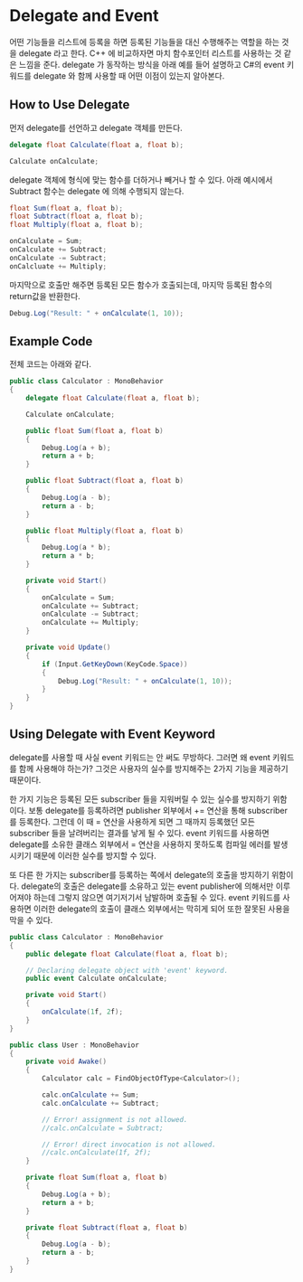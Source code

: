 # Delegate and Event

어떤 기능들을 리스트에 등록을 하면 등록된 기능들을 대신 수행해주는 역할을 하는 것을 delegate 라고 한다. C++ 에 비교하자면 마치 함수포인터 리스트를 사용하는 것 같은 느낌을 준다. delegate 가 동작하는 방식을 아래 예를 들어 설명하고 C#의 event 키워드를 delegate 와 함께 사용할 때 어떤 이점이 있는지 알아본다.

## How to Use Delegate

먼저 delegate를 선언하고 delegate 객체를 만든다.

```cs
delegate float Calculate(float a, float b);

Calculate onCalculate;
```

delegate 객체에 형식에 맞는 함수를 더하거나 빼거나 할 수 있다. 아래 예시에서 Subtract 함수는 delegate 에 의해 수행되지 않는다.

```cs
float Sum(float a, float b);
float Subtract(float a, float b);
float Multiply(float a, float b);

onCalculate = Sum;
onCalculate += Subtract;
onCalculate -= Subtract;
onCalcluate += Multiply;
```

마지막으로 호출만 해주면 등록된 모든 함수가 호출되는데, 마지막 등록된 함수의 return값을 반환한다.

```cs
Debug.Log("Result: " + onCalculate(1, 10));
```

## Example Code

전체 코드는 아래와 같다.

```cs
public class Calculator : MonoBehavior
{
    delegate float Calculate(float a, float b);

    Calculate onCalculate;

    public float Sum(float a, float b)
    {
        Debug.Log(a + b);
        return a + b;
    }

    public float Subtract(float a, float b)
    {
        Debug.Log(a - b);
        return a - b;
    }

    public float Multiply(float a, float b)
    {
        Debug.Log(a * b);
        return a * b;
    }

    private void Start()
    {
        onCalculate = Sum;
        onCalculate += Subtract;
        onCalculate -= Subtract;
        onCalculate += Multiply;
    }

    private void Update()
    {
        if (Input.GetKeyDown(KeyCode.Space))
        {
            Debug.Log("Result: " + onCalculate(1, 10));
        }
    }
}
```

## Using Delegate with Event Keyword

delegate를 사용할 때 사실 event 키워드는 안 써도 무방하다. 그러면 왜 event 키워드를 함께 사용해야 하는가? 그것은 사용자의 실수를 방지해주는 2가지 기능을 제공하기 때문이다.

한 가지 기능은 등록된 모든 subscriber 들을 지워버릴 수 있는 실수를 방지하기 위함이다. 보통 delegate를 등록하려면 publisher 외부에서 += 연산을 통해 subscriber를 등록한다. 그런데 이 때 = 연산을 사용하게 되면 그 때까지 등록했던 모든 subscriber 들을 날려버리는 결과를 낳게 될 수 있다. event 키워드를 사용하면 delegate를 소유한 클래스 외부에서 = 연산을 사용하지 못하도록 컴파일 에러를 발생시키기 때문에 이러한 실수를 방지할 수 있다.

또 다른 한 가지는 subscriber를 등록하는 쪽에서 delegate의 호출을 방지하기 위함이다. delegate의 호출은 delegate를 소유하고 있는 event publisher에 의해서만 이루어져야 하는데 그렇지 않으면 여기저기서 남발하며 호출될 수 있다. event 키워드를 사용하면 이러한 delegate의 호출이 클래스 외부에서는 막히게 되어 또한 잘못된 사용을 막을 수 있다.

```cs
public class Calculator : MonoBehavior
{
    public delegate float Calculate(float a, float b);

    // Declaring delegate object with 'event' keyword.
    public event Calculate onCalculate;

    private void Start()
    {
        onCalculate(1f, 2f);
    }
}

public class User : MonoBehavior
{
    private void Awake()
    {
        Calculator calc = FindObjectOfType<Calculator>();

        calc.onCalculate += Sum;
        calc.onCalculate += Subtract;

        // Error! assignment is not allowed.
        //calc.onCalculate = Subtract;

        // Error! direct invocation is not allowed.
        //calc.onCalculate(1f, 2f);
    }

    private float Sum(float a, float b)
    {
        Debug.Log(a + b);
        return a + b;
    }

    private float Subtract(float a, float b)
    {
        Debug.Log(a - b);
        return a - b;
    }
}
```

